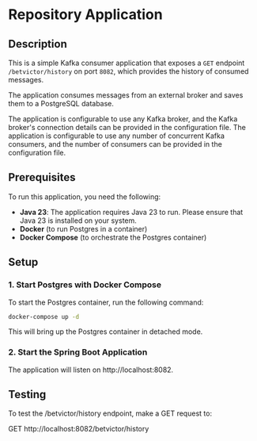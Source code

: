 # Repository Application

## Description

This is a simple Kafka consumer application that exposes a `GET` endpoint `/betvictor/history` on port `8082`, which provides the history of consumed messages.

The application consumes messages from an external broker and saves them to a PostgreSQL database.

The application is configurable to use any Kafka broker, and the Kafka broker's connection details can be provided in the configuration file.
The application is configurable to use any number of concurrent Kafka consumers, and the number of consumers can be provided in the configuration file.

## Prerequisites

To run this application, you need the following:

- **Java 23**: The application requires Java 23 to run. Please ensure that Java 23 is installed on your system.
- **Docker** (to run Postgres in a container)
- **Docker Compose** (to orchestrate the Postgres container)

## Setup

### 1. Start Postgres with Docker Compose

To start the Postgres container, run the following command:

```bash
docker-compose up -d 
```

This will bring up the Postgres container in detached mode.

### 2. Start the Spring Boot Application

The application will listen on http://localhost:8082.


## Testing

To test the /betvictor/history endpoint, make a GET request to:

GET http://localhost:8082/betvictor/history 
